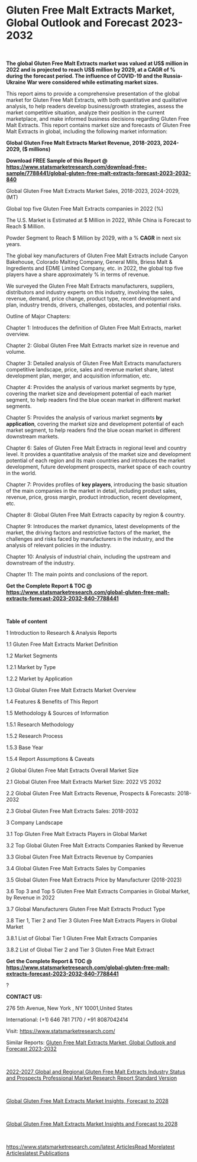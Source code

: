 <h1>Gluten Free Malt Extracts Market, Global Outlook and Forecast 2023-2032</h1><br/><p><strong>The global Gluten Free Malt Extracts market was valued at US$ million in 2022 and is projected to reach US$ million by 2029, at a <strong>CAGR</strong> of % during the forecast period. The influence of COVID-19 and the Russia-Ukraine War were considered while estimating market sizes.</strong></p>
 
 
 
 <p>This report aims to provide a comprehensive presentation of the global market for Gluten Free Malt Extracts, with both quantitative and qualitative analysis, to help readers develop business/growth strategies, assess the market competitive situation, analyze their position in the current marketplace, and make informed business decisions regarding Gluten Free Malt Extracts. This report contains market size and forecasts of Gluten Free Malt Extracts in global, including the following market information:</p>
 
 
 
 <p><strong>Global Gluten Free Malt Extracts Market Revenue, 2018-2023, 2024-2029, ($ millions)</strong></p>
 
 
 
 <p><strong>Download FREE Sample of this Report @ <a href="https://www.statsmarketresearch.com/download-free-sample/7788441/global-gluten-free-malt-extracts-forecast-2023-2032-840">https://www.statsmarketresearch.com/download-free-sample/7788441/global-gluten-free-malt-extracts-forecast-2023-2032-840</a></strong></p>
 
 
 
 <p>Global Gluten Free Malt Extracts Market Sales, 2018-2023, 2024-2029, (MT)</p>
 
 
 
 <p>Global top five Gluten Free Malt Extracts companies in 2022 (%)</p>
 
 
 
 <p>The U.S. Market is Estimated at $ Million in 2022, While China is Forecast to Reach $ Million.</p>
 
 
 
 <p>Powder Segment to Reach $ Million by 2029, with a % <strong>CAGR</strong> in next six years.</p>
 
 
 
 <p>The global key manufacturers of Gluten Free Malt Extracts include Canyon Bakehouse, Colorado Malting Company, General Mills, Briess Malt & Ingredients and EDME Limited Company, etc. in 2022, the global top five players have a share approximately % in terms of revenue.</p>
 
 
 
 <p>We surveyed the Gluten Free Malt Extracts manufacturers, suppliers, distributors and industry experts on this industry, involving the sales, revenue, demand, price change, product type, recent development and plan, industry trends, drivers, challenges, obstacles, and potential risks.</p>
 
 
 
 <p>Outline of Major Chapters:</p>
 
 
 
 <p>Chapter 1: Introduces the definition of Gluten Free Malt Extracts, market overview.</p>
 
 
 
 <p>Chapter 2: Global Gluten Free Malt Extracts market size in revenue and volume.</p>
 
 
 
 <p>Chapter 3: Detailed analysis of Gluten Free Malt Extracts manufacturers competitive landscape, price, sales and revenue market share, latest development plan, merger, and acquisition information, etc.</p>
 
 
 
 <p>Chapter 4: Provides the analysis of various market segments by type, covering the market size and development potential of each market segment, to help readers find the blue ocean market in different market segments.</p>
 
 
 
 <p>Chapter 5: Provides the analysis of various market segments <strong>by application</strong>, covering the market size and development potential of each market segment, to help readers find the blue ocean market in different downstream markets.</p>
 
 
 
 <p>Chapter 6: Sales of Gluten Free Malt Extracts in regional level and country level. It provides a quantitative analysis of the market size and development potential of each region and its main countries and introduces the market development, future development prospects, market space of each country in the world.</p>
 
 
 
 <p>Chapter 7: Provides profiles of <strong>key players</strong>, introducing the basic situation of the main companies in the market in detail, including product sales, revenue, price, gross margin, product introduction, recent development, etc.</p>
 
 
 
 <p>Chapter 8: Global Gluten Free Malt Extracts capacity by region & country.</p>
 
 
 
 <p>Chapter 9: Introduces the market dynamics, latest developments of the market, the driving factors and restrictive factors of the market, the challenges and risks faced by manufacturers in the industry, and the analysis of relevant policies in the industry.</p>
 
 
 
 <p>Chapter 10: Analysis of industrial chain, including the upstream and downstream of the industry.</p>
 
 
 
 <p>Chapter 11: The main points and conclusions of the report.</p>
 
 
 
 <div><b>Get the Complete Report & TOC @ <a href="https://www.statsmarketresearch.com/global-gluten-free-malt-extracts-forecast-2023-2032-840-7788441">https://www.statsmarketresearch.com/global-gluten-free-malt-extracts-forecast-2023-2032-840-7788441</a></b></div>
 
 
 
 <p><br />
 
 <b>Table of content</b></p>
 
 
 
 <p>1 Introduction to Research & Analysis Reports<br />
 
 1.1 Gluten Free Malt Extracts Market Definition<br />
 
 1.2 Market Segments<br />
 
 1.2.1 Market by Type<br />
 
 1.2.2 Market by Application<br />
 
 1.3 Global Gluten Free Malt Extracts Market Overview<br />
 
 1.4 Features & Benefits of This Report<br />
 
 1.5 Methodology & Sources of Information<br />
 
 1.5.1 Research Methodology<br />
 
 1.5.2 Research Process<br />
 
 1.5.3 Base Year<br />
 
 1.5.4 Report Assumptions & Caveats<br />
 
 2 Global Gluten Free Malt Extracts Overall Market Size<br />
 
 2.1 Global Gluten Free Malt Extracts Market Size: 2022 VS 2032<br />
 
 2.2 Global Gluten Free Malt Extracts Revenue, Prospects & Forecasts: 2018-2032<br />
 
 2.3 Global Gluten Free Malt Extracts Sales: 2018-2032<br />
 
 3 Company Landscape<br />
 
 3.1 Top Gluten Free Malt Extracts Players in Global Market<br />
 
 3.2 Top Global Gluten Free Malt Extracts Companies Ranked by Revenue<br />
 
 3.3 Global Gluten Free Malt Extracts Revenue by Companies<br />
 
 3.4 Global Gluten Free Malt Extracts Sales by Companies<br />
 
 3.5 Global Gluten Free Malt Extracts Price by Manufacturer (2018-2023)<br />
 
 3.6 Top 3 and Top 5 Gluten Free Malt Extracts Companies in Global Market, by Revenue in 2022<br />
 
 3.7 Global Manufacturers Gluten Free Malt Extracts Product Type<br />
 
 3.8 Tier 1, Tier 2 and Tier 3 Gluten Free Malt Extracts Players in Global Market<br />
 
 3.8.1 List of Global Tier 1 Gluten Free Malt Extracts Companies<br />
 
 3.8.2 List of Global Tier 2 and Tier 3 Gluten Free Malt Extract</p>
 
 
 
 <div><b>Get the Complete Report & TOC @ <a href="https://www.statsmarketresearch.com/global-gluten-free-malt-extracts-forecast-2023-2032-840-7788441">https://www.statsmarketresearch.com/global-gluten-free-malt-extracts-forecast-2023-2032-840-7788441</a></b></div>
 
 
 
 <p>? </p>
 
 
 
 <p><b>CONTACT US:</b><br />
 
 276 5th Avenue, New York , NY 10001,United States<br />
 
 International: (+1) 646 781 7170 / +91 8087042414<br />
 
 Visit: <a href="https://www.statsmarketresearch.com/">https://www.statsmarketresearch.com/</a><br />
 
 Similar Reports: <a href="https://www.statsmarketresearch.com/global-gluten-free-malt-extracts-forecast-2023-2032-840-7788441">Gluten Free Malt Extracts Market, Global Outlook and Forecast 2023-2032</a><br />
 
 <br />
 
 <a href="https://www.statsmarketresearch.com/global-gluten-free-malt-extracts-forecast-2023-2032-840-7788441">2022-2027 Global and Regional Gluten Free Malt Extracts Industry Status and Prospects Professional Market Research Report Standard Version</a><br />
 
 <br />
 
 <a href="https://www.statsmarketresearch.com/global-gluten-free-malt-extracts-forecast-2023-2032-840-7788441">Global Gluten Free Malt Extracts Market Insights, Forecast to 2028</a><br />
 
 <br />
 
 <a href="https://www.statsmarketresearch.com/global-gluten-free-malt-extracts-forecast-2023-2032-840-7788441">Global Gluten Free Malt Extracts Market Insights and Forecast to 2028</a><br />
 
 <br />
 
 <a href="https://gyeongbokgung.com">https://www.statsmarketresearch.com/</a><a href="https://hallyeomaritime.com">latest Articles</a><a href="https://jingwansa.com">Read More</a><a href="https://nguoiviet.jp/">latest Articles</a><a href="https://www.intelmarketresearch.com/">latest Publications</a></p>